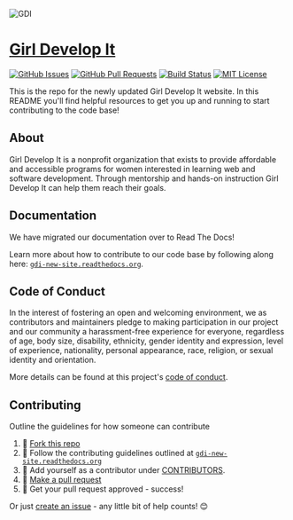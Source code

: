 ![GDI](http://somanybears.com/wp-content/uploads/2013/10/pink-logo-f9a26fcc82c561f925403822c5135a28.png)

# [Girl Develop It](http://girl-develop-it.herokuapp.com)

[![GitHub Issues](https://img.shields.io/github/issues/girldevelopit/gdi-website.svg?style=flat-square)](https://github.com/girldevelopit/gdi-website/issues) [![GitHub Pull Requests](https://img.shields.io/github/issues-pr/girldevelopit/gdi-website.svg?style=flat-square)](https://github.com/girldevelopit/gdi-website/pulls)
[![Build Status](https://img.shields.io/travis/girldevelopit/gdi-website.svg?style=flat-square)](https://travis-ci.org/girldevelopit/gdi-new-site) [![MIT License](https://img.shields.io/github/license/girldevelopit/gdi-website.svg?style=flat-square)](http://badges.mit-license.org)
<!-- [![Coverage Status](https://coveralls.io/repos/dianpan/gdi-new-site/badge.svg?branch=production&service=github)](https://coveralls.io/github/dianpan/gdi-new-site?branch=production) -->

This is the repo for the newly updated Girl Develop It website. In this README you'll find helpful resources to get you up and running to start contributing to the code base!

## About

Girl Develop It is a nonprofit organization that exists to provide affordable and accessible programs for women interested in learning web and software development. Through mentorship and hands-on instruction Girl Develop It can help them reach their goals.

## Documentation

We have migrated our documentation over to Read The Docs!

Learn more about how to contribute to our code base by following along here: [`gdi-new-site.readthedocs.org`](http://gdi-new-site.readthedocs.org/).

## Code of Conduct

In the interest of fostering an open and welcoming environment, we as contributors and maintainers pledge to making participation in our project and our community a harassment-free experience for everyone, regardless of age, body size, disability, ethnicity, gender identity and expression, level of experience, nationality, personal appearance, race, religion, or sexual identity and orientation.

More details can be found at this project's [code of conduct](.github/CODE_OF_CONDUCT.md).

## Contributing

Outline the guidelines for how someone can contribute

1. 🍴 [Fork this repo](https://github.com/girldevelopit/gdi-website#fork-destination-box)
2. 🔨 Follow the contributing guidelines outlined at [`gdi-new-site.readthedocs.org`](http://gdi-new-site.readthedocs.org/)
3. 💖 Add yourself as a contributor under [CONTRIBUTORS](CONTRIBUTORS.md).
4. 🔧 [Make a pull request](https://github.com/girldevelopit/gdi-website/compare)
5. 🎉 Get your pull request approved - success!

Or just [create an issue](https://github.com/girldevelopit/gdi-website/issues) - any little bit of help counts! 😊